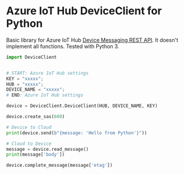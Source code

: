 # Azure IoT Hub DeviceClient for Python

Basic library for Azure IoT Hub [Device Messaging REST API](https://msdn.microsoft.com/en-us/library/mt590785.aspx). It doesn't implement all functions. Tested with Python 3.

```python
import DeviceClient


# START: Azure IoT Hub settings
KEY = "xxxxx";
HUB = "xxxxx";
DEVICE_NAME = "xxxxx";
# END: Azure IoT Hub settings

device = DeviceClient.DeviceClient(HUB, DEVICE_NAME, KEY)

device.create_sas(600)

# Device to Cloud
print(device.send(b"{message: 'Hello from Python'}"))

# Cloud to Device
message = device.read_message()
print(message['body'])

device.complete_message(message['etag'])
```
